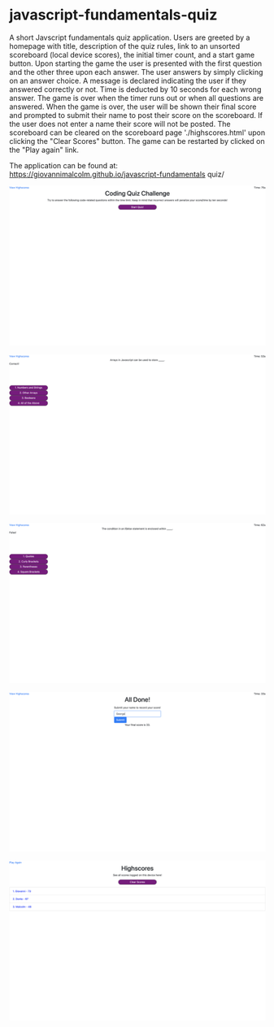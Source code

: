 # javascript-fundamentals-quiz

A short Javscript fundamentals quiz application. Users are greeted by a homepage with title, description of the quiz rules, link to an unsorted scoreboard (local device scores), the initial timer count, and a start game button. 
Upon starting the game the user is presented with the first question and the other three upon each answer. The user answers by simply clicking on an answer choice. A message is declared indicating the user if they answered correctly or not. Time is deducted by 10 seconds for each wrong answer. 
The game is over when the timer runs out or when all questions are answered. When the game is over, the user will be shown their final score and prompted to submit their name to post their score on the scoreboard. If the user does not enter a name their score will not be posted.
The scoreboard can be cleared on the scoreboard page './highscores.html' upon clicking the "Clear Scores" button. 
The game can be restarted by clicked on the "Play again" link. 

The application can be found at: https://giovannimalcolm.github.io/javascript-fundamentals quiz/

![ScreenShot1](https://github.com/giovannimalcolm/javascript-fundamentals-quiz/blob/main/images/1.png?raw=true)

![ScreenShot2](https://github.com/giovannimalcolm/javascript-fundamentals-quiz/blob/main/images/2.png?raw=true)

![ScreenShot3](https://github.com/giovannimalcolm/javascript-fundamentals-quiz/blob/main/images/3.png?raw=true)

![Screenshot4](https://github.com/giovannimalcolm/javascript-fundamentals-quiz/blob/main/images/4.png?raw=true)

![Screenshot5](https://github.com/giovannimalcolm/javascript-fundamentals-quiz/blob/main/images/5.png?raw=true)